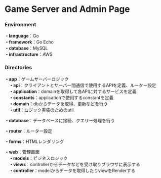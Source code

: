 # Game Server and Admin Page

### Environment
**・language**：Go<br>
**・framework**：Go Echo<br>
**・database**：MySQL<br>
**・infrastructure**：AWS<br>

### Directories
**・app**：ゲームサーバーロジック<br>
　**・api**：クライアントとサーバー間通信で使用するAPIを定義、ルーター設定<br>
　**・application**：domainを取得して各APIに対するサービスを定義<br>
　**・constants**：applicationで使用するconstantを定義<br>
　**・domain**：dbからデータを取得、更新などを行う<br>
　**・util**：ロジック実装のためのutil<br>

**・database**：データベースに接続、クエリー処理を行う<br>

**・router**：ルーター設定<br>

**・forms**：HTMLレンダリング<br>

**・web**：管理画面<br>
　**・models**：ビジネスロジック<br>
　**・views**：controllerからデータなどを受け取りブラウザに表示する<br>
　**・controller**：modelからデータを取得したりviewをRenderする<br>
